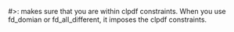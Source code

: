 
#>: makes sure that you are within clpdf constraints.
When you use fd_domian or fd_all_different, it imposes the clpdf constraints.

